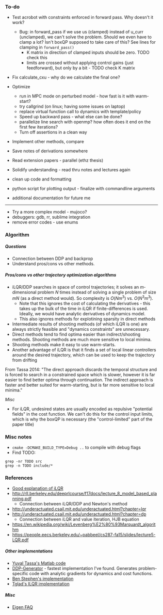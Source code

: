 ### To-do

* Test acrobot with constraints enforced in forward pass. Why doesn't it work? 
    * Bug: in forward_pass if we use us (clamped) instead of u_curr (unclamped), we can't solve the problem. Should we even have to clamp a lot? Isn't boxQP supposed to take care of this? See lines for clamping in `forward_pass()`
        * K matrix in direction of clamped inputs should be zero. TODO check this
        * limits are crossed without applying control gains (just feedforward), but only by a bit - TODO check K matrix

* Fix calculate_cxu - why do we calculate the final one? 

* Optimize
    * run in MPC mode on perturbed model - how fast is it with warm-start?
    * try callgrind (on linux; having some issues on laptop) 
    * replace virtual function call to dynamics with template/policy
    * Speed up backward pass - what else can be done? 
    * parallelize line search with openmp? how often does it end on the first few iterations?
    * Turn off assertions in a clean way

* Implement other methods, compare

* Save notes of derivations somewhere
* Read extension papers - parallel (ethz thesis)
* Solidify understanding - read thru notes and lectures again 

* clean up code and formatting
* python script for plotting output - finalize with commandline arguments
* additional documentation for future me

---

* Try a more complex model - mujoco? 
* debuggers: gdb, rr, sublime integration
* remove error codes - use enums

### Algorithm

##### Questions 

* Connection between DDP and backprop
* Understand pros/cons vs other methods. 

##### Pros/cons vs other trajectory optimization algorithms

* iLQR/DDP searches in space of control trajectories; it solves an $m$-dimensional problem $N$ times instead of solving a single problem of size $mN$ (as a direct method would). So complexity is $O(Nm^3)$ vs. $O(N^3m^3)$.
    * Note that this ignores the cost of calculating the derivatives - this takes up the bulk of the time in iLQR if finite-differences is used. Ideally, we would have analytic derivatives of dynamics model.
    * This also ignores methods for explotining sparsity in direct methods
* Intermediate results of shooting methods (of which iLQR is one) are always strictly feasible and "dynamics constraints" are unnecessary.
* Direct methods tend to find optima easier than indirect/shooting methods. Shooting methods are much more sensitive to local minima.
* Shooting methods make it easy to use warm-starts.
* Another advantage of iLQR is that it finds a set of local linear controllers around the desired trajectory, which can be used to keep the trajectory from drifting

From Tassa 2014: "The direct approach discards the temporal structure and is forced to search in a constrained space which is slower, however it is far easier to find better optima through continuation. The indirect approach is faster and better suited for warm-starting, but is far more sensitive to local minima."

_Misc_

* For iLQR, undesired states are usually encoded as repulsive "potential fields" in the cost function. We can't do this for the control input limits, which is why the boxQP is necessary (the "control-limited" part of the paper title)

### Misc notes

* `cmake -DCMAKE_BUILD_TYPE=Debug ..` to compile with debug flags
* Find TODO:
```
grep -nr TODO src
grep -n TODO include/*
```

### References

* [Good explanation of iLQR](https://studywolf.wordpress.com/2016/02/03/the-iterative-linear-quadratic-regulator-method/)
* http://rll.berkeley.edu/deeprlcourse/f17docs/lecture_8_model_based_planning.pdf
    * Connection between iLQR/DDP and Newton's method
* http://underactuated.csail.mit.edu/underactuated.html?chapter=lqr
* http://underactuated.csail.mit.edu/underactuated.html?chapter=dp
    * Connection between iLQR and value iteration, HJB equation
* https://en.wikipedia.org/wiki/Levenberg%E2%80%93Marquardt_algorithm
* https://people.eecs.berkeley.edu/~pabbeel/cs287-fa15/slides/lecture5-LQR.pdf

##### Other implementations

* [Yuval Tassa's Matlab code](https://www.mathworks.com/matlabcentral/fileexchange/52069-ilqg-ddp-trajectory-optimization)
* [DDP-Generator](https://github.com/jgeisler0303/DDP-Generator) - fastest implementation I've found. Generates problem-specific code with analytic gradients for dynamics and cost functions.
* [Ben Stephen's implementation](http://www.cs.cmu.edu/~bstephe1/)
* [Tglad's ILQR implementation](https://github.com/TGlad/ILQR)

##### Misc 

* [Eigen FAQ](http://eigen.tuxfamily.org/index.php?title=FAQ)
